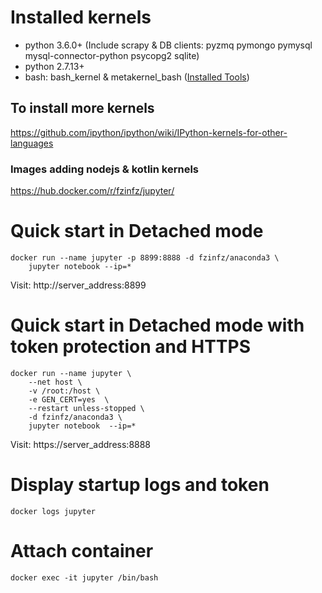 # Installed kernels
- python 3.6.0+ (Include scrapy & DB clients: pyzmq pymongo pymysql mysql-connector-python psycopg2 sqlite)
- python 2.7.13+
- bash: bash_kernel & metakernel_bash ([Installed Tools](https://github.com/fzinfz/scripts/blob/master/install-tools.sh))

## To install more kernels
https://github.com/ipython/ipython/wiki/IPython-kernels-for-other-languages

### Images adding nodejs & kotlin kernels
https://hub.docker.com/r/fzinfz/jupyter/

# Quick start in Detached mode
```
docker run --name jupyter -p 8899:8888 -d fzinfz/anaconda3 \
    jupyter notebook --ip=*
```
Visit: http://server_address:8899

# Quick start in Detached mode with token protection and HTTPS
```
docker run --name jupyter \
    --net host \
    -v /root:/host \
    -e GEN_CERT=yes  \
    --restart unless-stopped \
    -d fzinfz/anaconda3 \
    jupyter notebook  --ip=*
```    
Visit: https://server_address:8888

# Display startup logs and token
`docker logs jupyter`

# Attach container
`docker exec -it jupyter /bin/bash`
